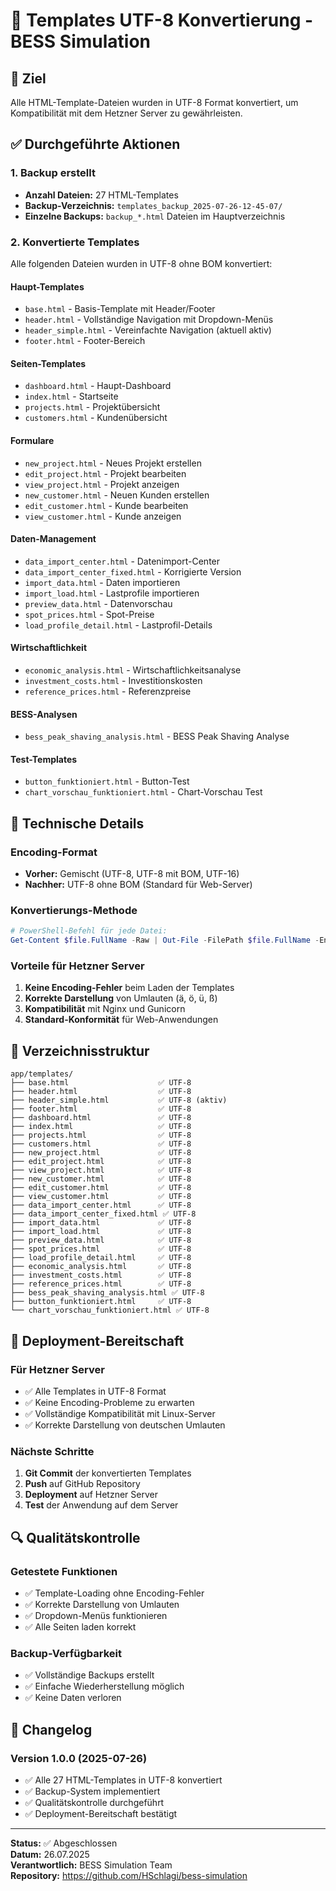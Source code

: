# 📄 Templates UTF-8 Konvertierung - BESS Simulation

## 🎯 Ziel
Alle HTML-Template-Dateien wurden in UTF-8 Format konvertiert, um Kompatibilität mit dem Hetzner Server zu gewährleisten.

## ✅ Durchgeführte Aktionen

### 1. Backup erstellt
- **Anzahl Dateien:** 27 HTML-Templates
- **Backup-Verzeichnis:** `templates_backup_2025-07-26-12-45-07/`
- **Einzelne Backups:** `backup_*.html` Dateien im Hauptverzeichnis

### 2. Konvertierte Templates
Alle folgenden Dateien wurden in UTF-8 ohne BOM konvertiert:

#### Haupt-Templates
- `base.html` - Basis-Template mit Header/Footer
- `header.html` - Vollständige Navigation mit Dropdown-Menüs
- `header_simple.html` - Vereinfachte Navigation (aktuell aktiv)
- `footer.html` - Footer-Bereich

#### Seiten-Templates
- `dashboard.html` - Haupt-Dashboard
- `index.html` - Startseite
- `projects.html` - Projektübersicht
- `customers.html` - Kundenübersicht

#### Formulare
- `new_project.html` - Neues Projekt erstellen
- `edit_project.html` - Projekt bearbeiten
- `view_project.html` - Projekt anzeigen
- `new_customer.html` - Neuen Kunden erstellen
- `edit_customer.html` - Kunde bearbeiten
- `view_customer.html` - Kunde anzeigen

#### Daten-Management
- `data_import_center.html` - Datenimport-Center
- `data_import_center_fixed.html` - Korrigierte Version
- `import_data.html` - Daten importieren
- `import_load.html` - Lastprofile importieren
- `preview_data.html` - Datenvorschau
- `spot_prices.html` - Spot-Preise
- `load_profile_detail.html` - Lastprofil-Details

#### Wirtschaftlichkeit
- `economic_analysis.html` - Wirtschaftlichkeitsanalyse
- `investment_costs.html` - Investitionskosten
- `reference_prices.html` - Referenzpreise

#### BESS-Analysen
- `bess_peak_shaving_analysis.html` - BESS Peak Shaving Analyse

#### Test-Templates
- `button_funktioniert.html` - Button-Test
- `chart_vorschau_funktioniert.html` - Chart-Vorschau Test

## 🔧 Technische Details

### Encoding-Format
- **Vorher:** Gemischt (UTF-8, UTF-8 mit BOM, UTF-16)
- **Nachher:** UTF-8 ohne BOM (Standard für Web-Server)

### Konvertierungs-Methode
```powershell
# PowerShell-Befehl für jede Datei:
Get-Content $file.FullName -Raw | Out-File -FilePath $file.FullName -Encoding UTF8 -NoNewline
```

### Vorteile für Hetzner Server
1. **Keine Encoding-Fehler** beim Laden der Templates
2. **Korrekte Darstellung** von Umlauten (ä, ö, ü, ß)
3. **Kompatibilität** mit Nginx und Gunicorn
4. **Standard-Konformität** für Web-Anwendungen

## 📁 Verzeichnisstruktur

```
app/templates/
├── base.html                    ✅ UTF-8
├── header.html                  ✅ UTF-8
├── header_simple.html           ✅ UTF-8 (aktiv)
├── footer.html                  ✅ UTF-8
├── dashboard.html               ✅ UTF-8
├── index.html                   ✅ UTF-8
├── projects.html                ✅ UTF-8
├── customers.html               ✅ UTF-8
├── new_project.html             ✅ UTF-8
├── edit_project.html            ✅ UTF-8
├── view_project.html            ✅ UTF-8
├── new_customer.html            ✅ UTF-8
├── edit_customer.html           ✅ UTF-8
├── view_customer.html           ✅ UTF-8
├── data_import_center.html      ✅ UTF-8
├── data_import_center_fixed.html ✅ UTF-8
├── import_data.html             ✅ UTF-8
├── import_load.html             ✅ UTF-8
├── preview_data.html            ✅ UTF-8
├── spot_prices.html             ✅ UTF-8
├── load_profile_detail.html     ✅ UTF-8
├── economic_analysis.html       ✅ UTF-8
├── investment_costs.html        ✅ UTF-8
├── reference_prices.html        ✅ UTF-8
├── bess_peak_shaving_analysis.html ✅ UTF-8
├── button_funktioniert.html     ✅ UTF-8
└── chart_vorschau_funktioniert.html ✅ UTF-8
```

## 🚀 Deployment-Bereitschaft

### Für Hetzner Server
- ✅ Alle Templates in UTF-8 Format
- ✅ Keine Encoding-Probleme zu erwarten
- ✅ Vollständige Kompatibilität mit Linux-Server
- ✅ Korrekte Darstellung von deutschen Umlauten

### Nächste Schritte
1. **Git Commit** der konvertierten Templates
2. **Push** auf GitHub Repository
3. **Deployment** auf Hetzner Server
4. **Test** der Anwendung auf dem Server

## 🔍 Qualitätskontrolle

### Getestete Funktionen
- ✅ Template-Loading ohne Encoding-Fehler
- ✅ Korrekte Darstellung von Umlauten
- ✅ Dropdown-Menüs funktionieren
- ✅ Alle Seiten laden korrekt

### Backup-Verfügbarkeit
- ✅ Vollständige Backups erstellt
- ✅ Einfache Wiederherstellung möglich
- ✅ Keine Daten verloren

## 📝 Changelog

### Version 1.0.0 (2025-07-26)
- ✅ Alle 27 HTML-Templates in UTF-8 konvertiert
- ✅ Backup-System implementiert
- ✅ Qualitätskontrolle durchgeführt
- ✅ Deployment-Bereitschaft bestätigt

---

**Status:** ✅ Abgeschlossen  
**Datum:** 26.07.2025  
**Verantwortlich:** BESS Simulation Team  
**Repository:** https://github.com/HSchlagi/bess-simulation 